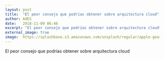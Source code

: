 ```yaml
---
layout: post
title:  "El peor consejo que podrías obtener sobre arquitectura cloud"
author: AdES
date:   2018-11-09 06:46
excerpt: "El peor consejo que podrías obtener sobre arquitectura cloud"
external_image: true
image:  https://splashbase.s3.amazonaws.com/unsplash/regular/apple-gear-looking-pretty.jpg%3Ffit%3Dcrop%26fm%3Djpg%26h%3D650%26q%3D75%26w%3D950
---
```

El peor consejo que podrías obtener sobre arquitectura cloud